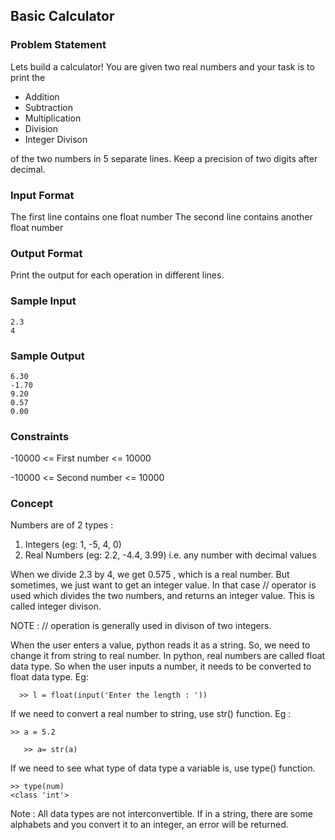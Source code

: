 ## Basic Calculator


### Problem Statement

Lets build a calculator! You are given two real numbers and your task is to print the

- Addition
- Subtraction
- Multiplication
- Division
- Integer Divison

of the two numbers in 5 separate lines. Keep a precision of two digits after decimal.

### Input Format 

The first line contains one float number 
The second line contains another float number

### Output Format 

Print the output for each operation in different lines.

### Sample Input

    2.3
    4

### Sample Output

    6.30
    -1.70
    9.20
    0.57
    0.00

### Constraints

-10000 <= First number <= 10000

-10000 <= Second number <= 10000

### Concept

Numbers are of 2 types : 

1. Integers (eg: 1, -5, 4, 0) 
1. Real Numbers (eg: 2.2, -4.4, 3.99) i.e. any number with decimal values

When we divide 2.3 by 4, we get 0.575 , which is a real number. But sometimes, we just want to get an integer value. In that case // operator is used which divides the two numbers, and returns an integer value. This is called integer divison. 

NOTE : // operation is generally used in divison of two integers.

When the user enters a value, python reads it as a string. So, we need to change it from string to real number. In python, real numbers are called float data type. So when the user inputs a number, it needs to be converted to float data type. Eg:
 
  `  >> l = float(input('Enter the length : '))`
    
If we need to convert a real number to string, use str() function. Eg : 

`>> a = 5.2 `
    
 `   >> a= str(a)`
    
If we need to see what type of data type a variable is, use type() function.

    >> type(num)
    <class 'int'>
Note : All data types are not interconvertible. If in a string, there are some alphabets and you convert it to an integer, an error will be returned.
